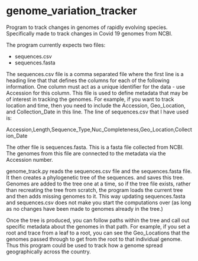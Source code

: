 # genome_variation_tracker
Program to track changes in genomes of rapidly evolving species. Specifically made to track changes in Covid 19 genomes from NCBI.

The program currently expects two files:

* sequences.csv
* sequences.fasta

The sequences.csv file is a comma separated file where the first line is a
heading line that that defines the columns for each of the following
information. One column must act as a unique identifier for the data - use
Accession for this column. This file is used to define metadata that may be of
interest in tracking the genomes. For example, if you want to track location
and time, then you need to include the Accession, Geo_Location, and Collection_Date in this line.
The line of sequences.csv that I have used is:

Accession,Length,Sequence_Type,Nuc_Completeness,Geo_Location,Collection_Date

The other file is sequences.fasta. This is a fasta file collected from NCBI.
The genomes from this file are connected to the metadata via the Accession
number.

genome_track.py reads the sequences.csv file and the sequences.fasta file. It
then creates a phylogenetic tree of the sequences. and saves this tree. Genomes
are added to the tree one at a time, so if the tree file exists, rather than
recreating the tree from scratch, the program loads the current tree and then
adds missing genomes to it. This way updating sequences.fasta and sequences.csv
does not make you start the computations over (as long as no changes have been
made to genomes already in the tree.)

Once the tree is produced, you can follow paths within the tree and call out
specific metadata about the genomes in that path. For example, if you set a
root and trace from a leaf to a root, you can see the Geo_Locations that the
genomes passed through to get from the root to that individual genome. Thus
this program could be used to track how a genome spread geographically across
the country.
